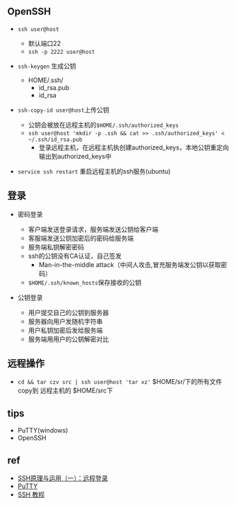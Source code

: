 
## OpenSSH
+ `ssh user@host`
    + 默认端口22
    + `ssh -p 2222 user@host`

+ `ssh-keygen` 生成公钥
    + HOME/.ssh/
        + id_rsa.pub
        + id_rsa
+ `ssh-copy-id user@host`上传公钥
    + 公钥会被放在远程主机的`$HOME/.ssh/authorized_keys`
    + `ssh user@host 'mkdir -p .ssh && cat >> .ssh/authorized_keys' < ~/.ssh/id_rsa.pub`
        + 登录远程主机，在远程主机执创建authorized_keys，本地公钥重定向输出到authorized_keys中
+ `service ssh restart` 重启远程主机的ssh服务(ubuntu)



## 登录

+ 密码登录
    + 客户端发送登录请求，服务端发送公钥给客户端
    + 客服端发送公钥加密后的密码给服务端
    + 服务端私钥解密密码
    + ssh的公钥没有CA认证，自己签发
        + Man-in-the-middle attack（中间人攻击,冒充服务端发公钥以获取密码）
    + `$HOME/.ssh/known_hosts`保存接收的公钥

+ 公钥登录
    + 用户提交自己的公钥到服务器
    + 服务器向用户发随机字符串
    + 用户私钥加密后发给服务端
    + 服务端用用户的公钥解密对比

## 远程操作
+ `cd && tar czv src | ssh user@host 'tar xz'` $HOME/sr/下的所有文件 copy到 远程主机的 $HOME/src下

## tips
+ PuTTY(windows)
+ OpenSSH

## ref

+ [SSH原理与运用（一）：远程登录](http://www.ruanyifeng.com/blog/2011/12/ssh_remote_login.html)
+ [PuTTY](https://www.chiark.greenend.org.uk/~sgtatham/putty/)
+ [SSH 教程](https://wangdoc.com/ssh/)